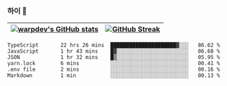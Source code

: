 
### 하이 👋
[![warpdev's GitHub stats](https://github-readme-stats.vercel.app/api?username=warpdev&show_icons=true&theme=vue-dark)](#) |[![GitHub Streak](https://github-readme-streak-stats.herokuapp.com/?user=warpdev&theme=dark)](#)
--- | --- |
<!--START_SECTION:waka-->

```text
TypeScript       22 hrs 26 mins  █████████████████████▓░░░   86.62 %
JavaScript       1 hr 43 mins    █▓░░░░░░░░░░░░░░░░░░░░░░░   06.68 %
JSON             1 hr 32 mins    █▒░░░░░░░░░░░░░░░░░░░░░░░   05.95 %
yarn.lock        6 mins          ░░░░░░░░░░░░░░░░░░░░░░░░░   00.41 %
.env file        2 mins          ░░░░░░░░░░░░░░░░░░░░░░░░░   00.16 %
Markdown         1 min           ░░░░░░░░░░░░░░░░░░░░░░░░░   00.13 %
```

<!--END_SECTION:waka-->

<!--
**warpdev/warpdev** is a ✨ _special_ ✨ repository because its `README.md` (this file) appears on your GitHub profile.

Here are some ideas to get you started:

- 🔭 I’m currently working on ...
- 🌱 I’m currently learning ...
- 👯 I’m looking to collaborate on ...
- 🤔 I’m looking for help with ...
- 💬 Ask me about ...
- 📫 How to reach me: ...
- 😄 Pronouns: ...
- ⚡ Fun fact: ...
-->
